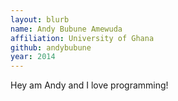 ```yaml
---
layout: blurb
name: Andy Bubune Amewuda
affiliation: University of Ghana
github: andybubune
year: 2014
---
```

Hey am Andy and I love programming!
